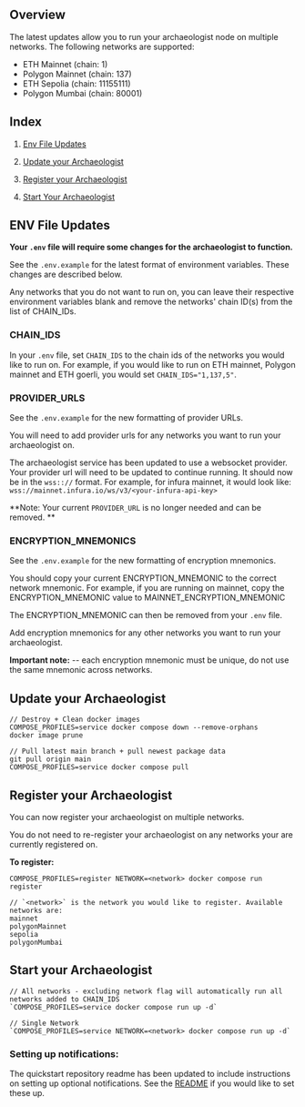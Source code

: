 ## Overview
The latest updates allow you to run your archaeologist node on multiple networks. The following networks are supported:
- ETH Mainnet  (chain: 1)
- Polygon Mainnet (chain: 137)
- ETH Sepolia (chain: 11155111)
- Polygon Mumbai (chain: 80001)

## Index
1. [Env File Updates](#env-file-updates)

2. [Update your Archaeologist](#update-your-archaeologist)

3. [Register your Archaeologist](#register-your-archaeologist)

4. [Start Your Archaeologist](#start-your-archaeologist)

## ENV File Updates
**Your `.env` file will require some changes for the archaeologist to function.**

See the `.env.example` for the latest format of environment variables. These changes are described below.

Any networks that you do not want to run on, you can leave their respective environment variables blank and remove the networks' chain ID(s) from the list of CHAIN_IDs.

### CHAIN_IDS
In your `.env` file, set `CHAIN_IDS` to the chain ids of the networks you would like to run on.
For example, if you would like to run on ETH mainnet, Polygon mainnet and ETH goerli, you would set `CHAIN_IDS="1,137,5"`.

### PROVIDER_URLS
See the `.env.example` for the new formatting of provider URLs.

You will need to add provider urls for any networks you want to run your archaeologist on.

The archaeologist service has been updated to use a websocket provider.
Your provider url will need to be updated to continue running. It should now be in the `wss:://` format.
For example, for infura mainnet, it would look like: `wss://mainnet.infura.io/ws/v3/<your-infura-api-key>`

**Note: Your current `PROVIDER_URL` is no longer needed and can be removed. **

### ENCRYPTION_MNEMONICS
See the `.env.example` for the new formatting of encryption mnemonics.

You should copy your current ENCRYPTION_MNEMONIC to the correct network mnemonic.
For example, if you are running on mainnet, copy the ENCRYPTION_MNEMONIC value to MAINNET_ENCRYPTION_MNEMONIC

The ENCRYPTION_MNEMONIC can then be removed from your `.env` file.

Add encryption mnemonics for any other networks you want to run your archaeologist. 

**Important note:** -- each encryption mnemonic must be unique, do not use the same mnemonic across networks.

## Update your Archaeologist
```
// Destroy + Clean docker images
COMPOSE_PROFILES=service docker compose down --remove-orphans
docker image prune

// Pull latest main branch + pull newest package data
git pull origin main
COMPOSE_PROFILES=service docker compose pull
```

## Register your Archaeologist
You can now register your archaeologist on multiple networks. 

You do not need to re-register your archaeologist on any networks your are currently registered on.


**To register:**
```
COMPOSE_PROFILES=register NETWORK=<network> docker compose run register

// `<network>` is the network you would like to register. Available networks are:
mainnet
polygonMainnet
sepolia
polygonMumbai
```

## Start your Archaeologist
```
// All networks - excluding network flag will automatically run all networks added to CHAIN_IDS
`COMPOSE_PROFILES=service docker compose run up -d`

// Single Network
`COMPOSE_PROFILES=service NETWORK=<network> docker compose run up -d`
```

### Setting up notifications:
The quickstart repository readme has been updated to include instructions on setting up optional notifications.
See the [README](./README.md#notifications) if you would like to set these up.
